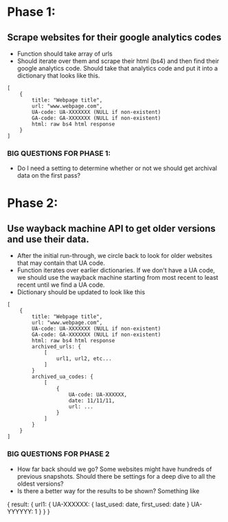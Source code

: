 # Phase 1:

## Scrape websites for their google analytics codes

- Function should take array of urls
- Should iterate over them and scrape their html (bs4) and then find their google analytics code. Should take that analytics code and put it into a dictionary that looks like this. 

```
[
    {
        title: "Webpage title",
        url: "www.webpage.com",
        UA-code: UA-XXXXXXX (NULL if non-existent)
        GA-code: GA-XXXXXXX (NULL if non-existent)
        html: raw bs4 html response
    }
]
```

### BIG QUESTIONS FOR PHASE 1:
- Do I need a setting to determine whether or not we should get archival data on the first pass? 

# Phase 2:

## Use wayback machine API to get older versions and use their data. 

- After the initial run-through, we circle back to look for older websites that may contain that UA code. 
- Function iterates over earlier dictionaries. If we don't have a UA code, we should use the wayback machine starting from most recent to least recent until we find a UA code. 
- Dictionary should be updated to look like this

```
[
    {
        title: "Webpage title",
        url: "www.webpage.com",
        UA-code: UA-XXXXXXX (NULL if non-existent)
        GA-code: GA-XXXXXXX (NULL if non-existent)
        html: raw bs4 html response
        archived_urls: {
            [
                url1, url2, etc...
            ]
        }
        archived_ua_codes: {
            [
                {
                    UA-code: UA-XXXXXX,
                    date: 11/11/11,
                    url: ...
                }
            ]
        }
    }
]
```

### BIG QUESTIONS FOR PHASE 2

- How far back should we go? Some websites might have hundreds of previous snapshots. Should there be settings for a deep dive to all the oldest versions? 
- Is there a better way for the results to be shown? Something like

{
    result:
        {
            url1: {
                UA-XXXXXX: {
                    last_used: date,
                    first_used: date
                }
                UA-YYYYYY: 1
            }
        }
}
